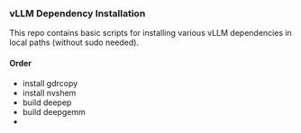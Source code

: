 ### vLLM Dependency Installation

This repo contains basic scripts for installing various vLLM dependencies in local paths (without sudo needed).

#### Order

- install gdrcopy
- install nvshem
- build deepep
- build deepgemm
- 
